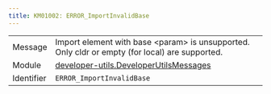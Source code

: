 ```yaml
---
title: KM01002: ERROR_ImportInvalidBase
---
```


|            |           |
|------------|---------- |
| Message    | Import element with base &lt;param&gt; is unsupported\. Only cldr or empty \(for local\) are supported\. |
| Module     | [developer-utils.DeveloperUtilsMessages](developer-utils.developerutilsmessages) |
| Identifier | `ERROR_ImportInvalidBase` |


